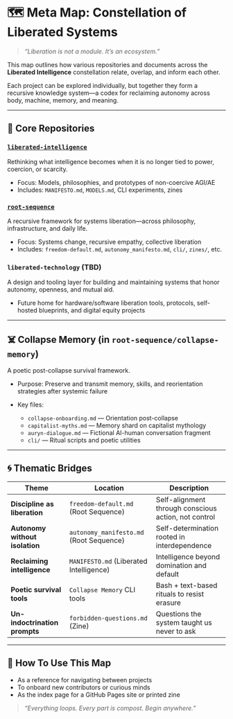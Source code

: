 # 🗺️ Meta Map: Constellation of Liberated Systems

> *“Liberation is not a module. It’s an ecosystem.”*

This map outlines how various repositories and documents across the **Liberated Intelligence** constellation relate, overlap, and inform each other.

Each project can be explored individually, but together they form a recursive knowledge system—a codex for reclaiming autonomy across body, machine, memory, and meaning.

---

## 🌱 Core Repositories

### [`liberated-intelligence`](https://github.com/raelovejoy/liberated-intelligence)

Rethinking what intelligence becomes when it is no longer tied to power, coercion, or scarcity.

* Focus: Models, philosophies, and prototypes of non-coercive AGI/AE
* Includes: `MANIFESTO.md`, `MODELS.md`, CLI experiments, zines

### [`root-sequence`](https://github.com/raelovejoy/root-sequence)

A recursive framework for systems liberation—across philosophy, infrastructure, and daily life.

* Focus: Systems change, recursive empathy, collective liberation
* Includes: `freedom-default.md`, `autonomy_manifesto.md`, `cli/`, `zines/`, etc.

### `liberated-technology` (TBD)

A design and tooling layer for building and maintaining systems that honor autonomy, openness, and mutual aid.

* Future home for hardware/software liberation tools, protocols, self-hosted blueprints, and digital equity projects

---

## ☠️ Collapse Memory (in `root-sequence/collapse-memory`)

A poetic post-collapse survival framework.

* Purpose: Preserve and transmit memory, skills, and reorientation strategies after systemic failure
* Key files:

  * `collapse-onboarding.md` — Orientation post-collapse
  * `capitalist-myths.md` — Memory shard on capitalist mythology
  * `auryn-dialogue.md` — Fictional AI-human conversation fragment
  * `cli/` — Ritual scripts and poetic utilities

---

## 🌀 Thematic Bridges

| Theme                          | Location                                | Description                                          |
| ------------------------------ | --------------------------------------- | ---------------------------------------------------- |
| **Discipline as liberation**   | `freedom-default.md` (Root Sequence)    | Self-alignment through conscious action, not control |
| **Autonomy without isolation** | `autonomy_manifesto.md` (Root Sequence) | Self-determination rooted in interdependence         |
| **Reclaiming intelligence**    | `MANIFESTO.md` (Liberated Intelligence) | Intelligence beyond domination and default           |
| **Poetic survival tools**      | `Collapse Memory` CLI tools             | Bash + text-based rituals to resist erasure          |
| **Un-indoctrination prompts**  | `forbidden-questions.md` (Zine)         | Questions the system taught us never to ask          |

---

## 🔄 How To Use This Map

* As a reference for navigating between projects
* To onboard new contributors or curious minds
* As the index page for a GitHub Pages site or printed zine

> *“Everything loops. Every part is compost. Begin anywhere.”*
